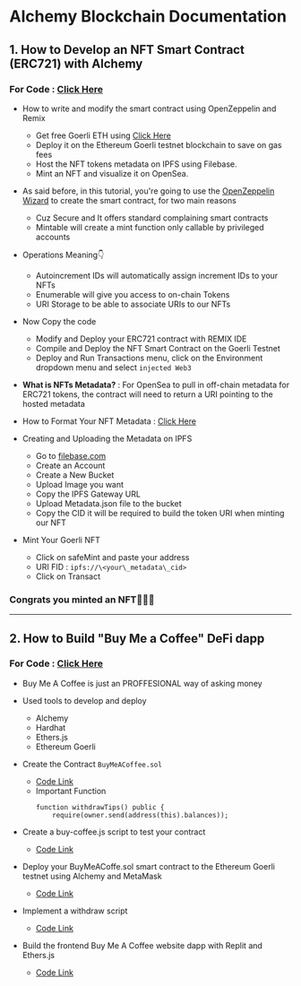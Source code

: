 # Alchemy Blockchain Documentation

##  1. **How to Develop an NFT Smart Contract (ERC721) with Alchemy** 

### For Code : [Click Here](https://github.com/Coollaitar/Alchemy-Blockchain/tree/main/1.%20How%20to%20Develop%20an%20NFT%20Smart%20Contract%20(ERC721)%20with%20Alchemy)

- How to write and modify the smart contract using OpenZeppelin and Remix

    - Get free Goerli ETH using [Click Here](https://goerlifaucet.com/)
    - Deploy it on the Ethereum Goerli testnet blockchain to save on gas fees
    - Host the NFT tokens metadata on IPFS using Filebase.
    - Mint an NFT and visualize it on OpenSea.
- As said before, in this tutorial, you're going to use the [OpenZeppelin Wizard](https://docs.openzeppelin.com/contracts/4.x/wizard) to create the smart contract, for two main reasons 

    - Cuz Secure and It offers standard complaining smart contracts
    - Mintable will create a mint function only callable by privileged accounts
- Operations Meaning👇

    - Autoincrement IDs will automatically assign increment IDs to your NFTs
    - Enumerable will give you access to on-chain Tokens 
    - URI Storage to be able to associate URIs to our NFTs
- Now Copy the code

    - Modify and Deploy your ERC721 contract with REMIX IDE
    - Compile and Deploy the NFT Smart Contract on the Goerli Testnet
    - Deploy and Run Transactions menu, click on the Environment dropdown menu and select `injected Web3`

- **What is NFTs Metadata?** : For OpenSea to pull in off-chain metadata for ERC721 tokens, the contract will need to return a URI pointing to the hosted metadata

- How to Format Your NFT Metadata : [Click Here](https://github.com/Coollaitar/Alchemy-Blockchain/blob/main/1.%20How%20to%20Develop%20an%20NFT%20Smart%20Contract%20(ERC721)%20with%20Alchemy/metadata.json)

- Creating and Uploading the Metadata on IPFS 

    - Go to [filebase.com](https://filebase.com/)
    - Create an Account
    - Create a New Bucket
    - Upload Image you want
    - Copy the IPFS Gateway URL
    - Upload Metadata.json file to the bucket
    - Copy the CID it will be required to build the token URI when minting our NFT

- Mint Your Goerli NFT  

    - Click on safeMint and paste your address
    - URI FID : `ipfs://\<your\_metadata\_cid>`
    - Click on Transact

### Congrats you minted an NFT🎉🎉🎉    
-----------------------------------------------------------------------------------------------------------------------------------------
## 2. **How to Build "Buy Me a Coffee" DeFi dapp**

### For Code : [Click Here](https://github.com/Coollaitar/Alchemy-Blockchain/tree/main/2.%20How%20to%20Build%20Buy%20Me%20a%20Coffee%20DeFi%20dapp/BuyMeACoffee-contracts)
- Buy Me A Coffee is just an PROFFESIONAL way of asking money

- Used tools to develop and deploy
    - Alchemy
    - Hardhat
    - Ethers.js
    - Ethereum Goerli

- Create the Contract `BuyMeACoffee.sol` 
    - [Code Link](https://github.com/Coollaitar/Alchemy-Blockchain/blob/main/2.%20How%20to%20Build%20Buy%20Me%20a%20Coffee%20DeFi%20dapp/BuyMeACoffee-contracts/contracts/BuyMeACoffee.sol)
  - Important Function 
    ```solidity
    function withdrawTips() public {
        require(owner.send(address(this).balances));
    ```
- Create a buy-coffee.js script to test your contract
    - [Code Link](https://github.com/Coollaitar/Alchemy-Blockchain/blob/main/2.%20How%20to%20Build%20Buy%20Me%20a%20Coffee%20DeFi%20dapp/BuyMeACoffee-contracts/scripts/buy-coffee.js)

- Deploy your BuyMeACoffe.sol smart contract to the Ethereum Goerli testnet using Alchemy and MetaMask
    - [Code Link](https://github.com/Coollaitar/Alchemy-Blockchain/blob/main/2.%20How%20to%20Build%20Buy%20Me%20a%20Coffee%20DeFi%20dapp/BuyMeACoffee-contracts/scripts/deploy.js)


- Implement a withdraw script
    - [Code Link](https://github.com/Coollaitar/Alchemy-Blockchain/blob/main/2.%20How%20to%20Build%20Buy%20Me%20a%20Coffee%20DeFi%20dapp/BuyMeACoffee-contracts/scripts/withdraw.js)


- Build the frontend Buy Me A Coffee website dapp with Replit and Ethers.js    
    - [Code Link](https://github.com/Coollaitar/Alchemy-Blockchain/tree/main/2.%20How%20to%20Build%20Buy%20Me%20a%20Coffee%20DeFi%20dapp/Frontend/RTW3-Week2-BuyMeACoffee-Website)